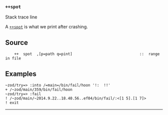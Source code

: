 ### `++spot`

Stack trace line

A [`++spot`]() is what we print after crashing.

Source
------

        ++  spot  ,[p=path q=pint]                              ::  range in file

Examples
--------

    ~zod/try=> :into /=main=/bin/fail/hoon '!:  !!'
    + /~zod/main/359/bin/fail/hoon
    ~zod/try=> :fail
    ! /~zod/main/~2014.9.22..18.40.56..ef04/bin/fail/:<[1 5].[1 7]>
    ! exit



***
